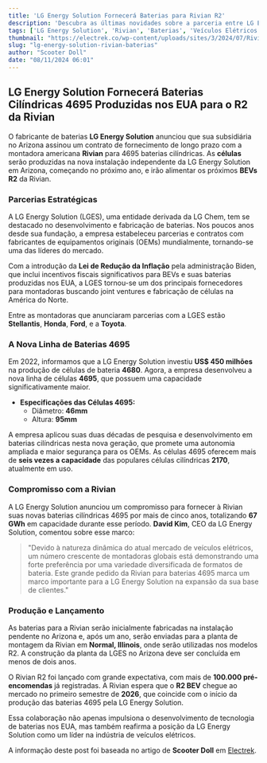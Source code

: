 ```yaml
---
title: 'LG Energy Solution Fornecerá Baterias para Rivian R2'
description: 'Descubra as últimas novidades sobre a parceria entre LG Energy Solution e Rivian para a produção de baterias cilíndricas 4695 nos EUA.'
tags: ['LG Energy Solution', 'Rivian', 'Baterias', 'Veículos Elétricos', 'Tecnologia']
thumbnail: "https://electrek.co/wp-content/uploads/sites/3/2024/07/Rivian-R2-pre-orders.jpeg?quality=82&strip=all&w=1400"
slug: "lg-energy-solution-rivian-baterias"
author: "Scooter Doll"
date: "08/11/2024 06:01"
---
```


## LG Energy Solution Fornecerá Baterias Cilíndricas 4695 Produzidas nos EUA para o R2 da Rivian

O fabricante de baterias **LG Energy Solution** anunciou que sua subsidiária no Arizona assinou um contrato de fornecimento de longo prazo com a montadora americana **Rivian** para 4695 baterias cilíndricas. As **células** serão produzidas na nova instalação independente da LG Energy Solution em Arizona, começando no próximo ano, e irão alimentar os próximos **BEVs R2** da Rivian.

### Parcerias Estratégicas

A LG Energy Solution (LGES), uma entidade derivada da LG Chem, tem se destacado no desenvolvimento e fabricação de baterias. Nos poucos anos desde sua fundação, a empresa estabeleceu parcerias e contratos com fabricantes de equipamentos originais (OEMs) mundialmente, tornando-se uma das líderes do mercado.

Com a introdução da **Lei de Redução da Inflação** pela administração Biden, que inclui incentivos fiscais significativos para BEVs e suas baterias produzidas nos EUA, a LGES tornou-se um dos principais fornecedores para montadoras buscando joint ventures e fabricação de células na América do Norte.

Entre as montadoras que anunciaram parcerias com a LGES estão **Stellantis**, **Honda**, **Ford**, e a **Toyota**.

### A Nova Linha de Baterias 4695

Em 2022, informamos que a LG Energy Solution investiu **US$ 450 milhões** na produção de células de bateria **4680**. Agora, a empresa desenvolveu a nova linha de células **4695**, que possuem uma capacidade significativamente maior.

- **Especificações das Células 4695:**
  - Diâmetro: **46mm**
  - Altura: **95mm**

A empresa aplicou suas duas décadas de pesquisa e desenvolvimento em baterias cilíndricas nesta nova geração, que promete uma autonomia ampliada e maior segurança para os OEMs. As células 4695 oferecem mais de **seis vezes a capacidade** das populares células cilíndricas **2170**, atualmente em uso.

### Compromisso com a Rivian

A LG Energy Solution anunciou um compromisso para fornecer à Rivian suas novas baterias cilíndricas 4695 por mais de cinco anos, totalizando **67 GWh** em capacidade durante esse período. **David Kim**, CEO da LG Energy Solution, comentou sobre esse marco:

> "Devido à natureza dinâmica do atual mercado de veículos elétricos, um número crescente de montadoras globais está demonstrando uma forte preferência por uma variedade diversificada de formatos de bateria. Este grande pedido da Rivian para baterias 4695 marca um marco importante para a LG Energy Solution na expansão da sua base de clientes."

### Produção e Lançamento

As baterias para a Rivian serão inicialmente fabricadas na instalação pendente no Arizona e, após um ano, serão enviadas para a planta de montagem da Rivian em **Normal, Illinois**, onde serão utilizadas nos modelos R2.  A construção da planta da LGES no Arizona deve ser concluída em menos de dois anos.

O Rivian R2 foi lançado com grande expectativa, com mais de **100.000 pré-encomendas** já registradas. A Rivian espera que o **R2 BEV** chegue ao mercado no primeiro semestre de **2026**, que coincide com o início da produção das baterias 4695 pela LG Energy Solution.

Essa colaboração não apenas impulsiona o desenvolvimento de tecnologia de baterias nos EUA, mas também reafirma a posição da LG Energy Solution como um líder na indústria de veículos elétricos.

A informação deste post foi baseada no artigo de **Scooter Doll** em [Electrek](https://electrek.co/2024/11/07/lg-energy-solution-to-provide-rivian-4695-cylindrical-batteries-produced-in-the-us-for-the-r2/).
